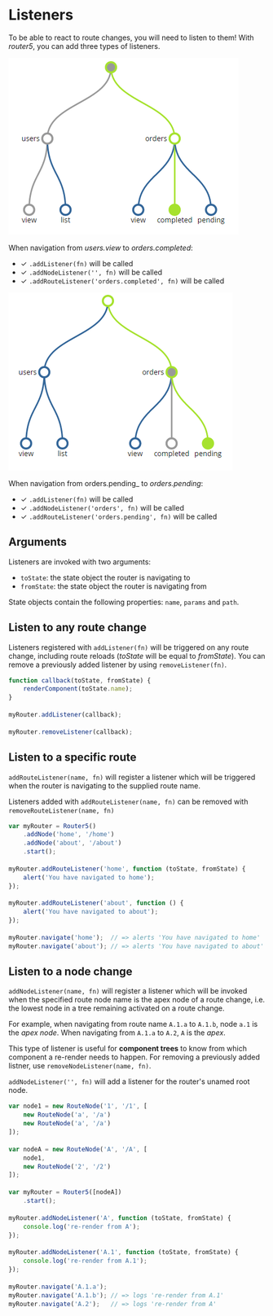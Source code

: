 # Listeners

To be able to react to route changes, you will need to listen to them! With _router5_, you can
add three types of listeners.

![Navigation from 'users.view' to 'orders.completed'](/img/deactivation-activation-path.png)

When navigation from _users.view_ to _orders.completed_:

- &#x2713; `.addListener(fn)` will be called
- &#x2713; `.addNodeListener('', fn)` will be called
- &#x2713; `.addRouteListener('orders.completed', fn)` will be called


![Navigation from 'orders.completed' to 'orders.pending'](/img/deactivation-activation-path-2.png)

When navigation from orders.pending_ to _orders.pending_:

- &#x2713; `.addListener(fn)` will be called
- &#x2713; `.addNodeListener('orders', fn)` will be called
- &#x2713; `.addRouteListener('orders.pending', fn)` will be called


## Arguments

Listeners are invoked with two arguments:

- `toState`: the state object the router is navigating to
- `fromState`: the state object the router is navigating from

State objects contain the following properties: `name`, `params` and `path`.


## Listen to any route change

Listeners registered with `addListener(fn)` will be triggered on any route change, including route reloads (_toState_
will be equal to _fromState_). You can remove a previously added listener by using `removeListener(fn)`.

```javascript
function callback(toState, fromState) {
    renderComponent(toState.name);
}

myRouter.addListener(callback);

myRouter.removeListener(callback);
```

## Listen to a specific route

`addRouteListener(name, fn)` will register a listener which will be triggered when the router is navigating to
the supplied route name.

Listeners added with `addRouteListener(name, fn)` can be removed with `removeRouteListener(name, fn)`

```javascript
var myRouter = Router5()
    .addNode('home', '/home')
    .addNode('about', '/about')
    .start();

myRouter.addRouteListener('home', function (toState, fromState) {
    alert('You have navigated to home');
});

myRouter.addRouteListener('about', function () {
    alert('You have navigated to about');
});

myRouter.navigate('home');  // => alerts 'You have navigated to home'
myRouter.navigate('about'); // => alerts 'You have navigated to about'
```


## Listen to a node change

`addNodeListener(name, fn)` will register a listener which will be invoked when the specified route node name
is the apex node of a route change, i.e. the lowest node in a tree remaining activated on a route change.

For example, when navigating from route name `A.1.a` to `A.1.b`, node `a.1` is the _apex node_. When navigating
from `A.1.a` to `A.2`, `A` is the _apex_.

This type of listener is useful for __component trees__ to know from which component a re-render
needs to happen. For removing a previously added listner, use `removeNodeListener(name, fn)`.

`addNodeListener('', fn)` will add a listener for the router's unamed root node.

```javascript
var node1 = new RouteNode('1', '/1', [
    new RouteNode('a', '/a')
    new RouteNode('a', '/a')
]);

var nodeA = new RouteNode('A', '/A', [
    node1,
    new RouteNode('2', '/2')
]);

var myRouter = Router5([nodeA])
    .start();

myRouter.addNodeListener('A', function (toState, fromState) {
    console.log('re-render from A');
});

myRouter.addNodeListener('A.1', function (toState, fromState) {
    console.log('re-render from A.1');
});

myRouter.navigate('A.1.a');
myRouter.navigate('A.1.b'); // => logs 're-render from A.1'
myRouter.navigate('A.2');   // => logs 're-render from A'
```
